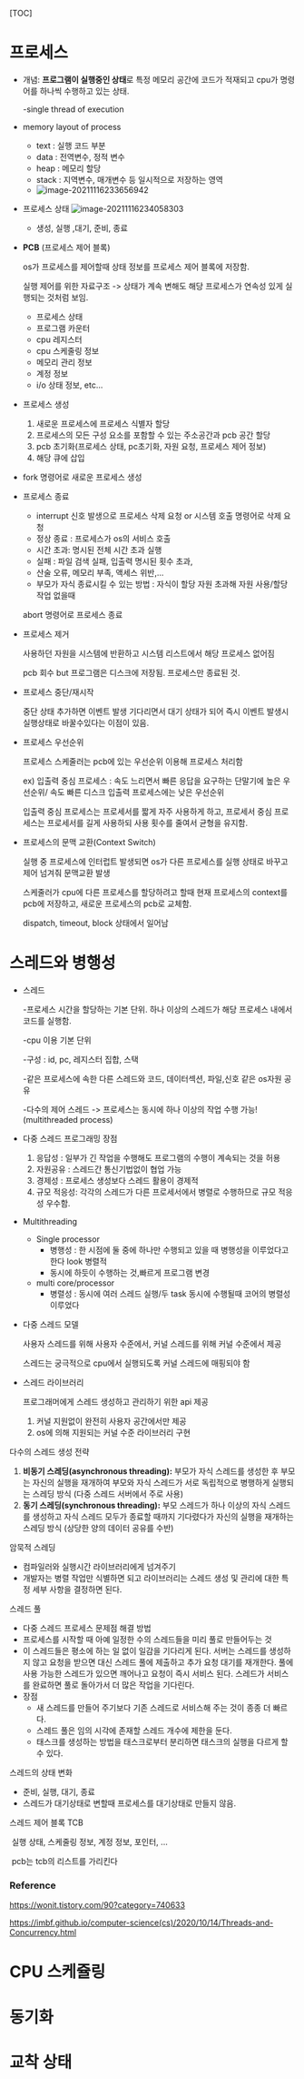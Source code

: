 [TOC]



# 프로세스

- 개념: **프로그램이 실행중인 상태**로 특정 메모리 공간에 코드가 적재되고 cpu가 명령어를 하나씩 수행하고 있는 상태.

  -single thread of execution

- memory layout of process

  - text : 실행 코드 부분
  - data : 전역변수, 정적 변수
  - heap : 메모리 할당 
  - stack : 지역변수, 매개변수 등 일시적으로 저장하는 영역
  - ![image-20211116233656942](C:\Users\YijinKim\AppData\Roaming\Typora\typora-user-images\image-20211116233656942.png)

- 프로세스 상태  ![image-20211116234058303](C:\Users\YijinKim\AppData\Roaming\Typora\typora-user-images\image-20211116234058303.png)

  - 생성, 실행 ,대기, 준비, 종료

- **PCB** (프로세스 제어 블록)

  os가 프로세스를 제어할때 상태 정보를 프로세스 제어 블록에 저장함.

  실행 제어를 위한 자료구조 -> 상태가 계속 변해도 해당 프로세스가 연속성 있게 실행되는 것처럼 보임.

  - 프로세스 상태
  - 프로그램 카운터
  - cpu 레지스터
  - cpu 스케줄링 정보
  - 메모리 관리 정보
  - 계정 정보
  - i/o 상태 정보, etc...

- 프로세스 생성

  1. 새로운 프로세스에 프로세스 식별자 할당
  2. 프로세스의 모든 구성 요소를 포함할 수 있는 주소공간과 pcb 공간 할당
  3. pcb 초기화(프로세스 상태, pc초기화, 자원 요청, 프로세스 제어 정보)
  4. 해당 큐에 삽입

- fork 명령어로 새로운 프로세스 생성

- 프로세스 종료

  - interrupt 신호 발생으로 프로세스 삭제 요청 or 시스템 호출 명령어로 삭제 요청
  - 정상 종료 : 프로세스가 os의 서비스 호출
  - 시간 초과: 명시된 전체 시간 초과 실행
  - 실패 : 파일 검색 실패, 입출력 명시된 횟수 초과,
  - 산술 오류, 메모리 부족, 액세스 위반,...
  - 부모가 자식 종료시킬 수 있는 방법 : 자식이 할당 자원 초과해 자원 사용/할당 작업 없을때

  abort 명령어로 프로세스 종료

- 프로세스 제거

  사용하던 자원을 시스템에 반환하고 시스템 리스트에서 해당 프로세스 없어짐

  pcb 회수 but 프로그램은 디스크에 저장됨. 프로세스만 종료된 것.

- 프로세스 중단/재시작

  중단 상태 추가하면 이벤트 발생 기다리면서 대기 상태가 되어 즉시 이벤트 발생시 실행상태로 바꿀수있다는 이점이 있음.



- 프로세스 우선순위

  프로세스 스케줄러는 pcb에 있는 우선순위 이용해 프로세스 처리함

  ex) 입출력 중심 프로세스 : 속도 느리면서 빠른 응답을 요구하는 단말기에 높은 우선순위/ 속도 빠른 디스크 입출력 프로세스에는 낮은 우선순위

  입출력 중심 프로세스는 프로세서를 짧게 자주 사용하게 하고, 프로세서 중심 프로세스는 프로세서를 길게 사용하되 사용 횟수를 줄여서 균형을 유지함.

- 프로세스의 문맥 교환(Context Switch)

  실행 중 프로세스에 인터럽트 발생되면 os가 다른 프로세스를 실행 상태로 바꾸고 제어 넘겨줘 문맥교환 발생

  스케줄러가 cpu에 다른 프로세스를 할당하려고 할때 현재 프로세스의 context를 pcb에 저장하고, 새로운 프로세스의 pcb로 교체함.

  dispatch, timeout, block 상태에서 일어남

  

# 스레드와 병행성

- 스레드

  -프로세스 시간을 할당하는 기본 단위. 하나 이상의 스레드가 해당 프로세스 내에서 코드를 실행함.

  -cpu 이용 기본 단위

  -구성 : id, pc, 레지스터 집합, 스택

  -같은 프로세스에 속한 다른 스레드와 코드, 데이터섹션, 파일,신호 같은 os자원 공유

  -다수의 제어 스레드 -> 프로세스는 동시에 하나 이상의 작업 수행 가능! (multithreaded process)

- 다중 스레드 프로그래밍 장점

  1. 응답성 : 일부가 긴 작업을 수행해도 프로그램의 수행이 계속되는 것을 허용
  2. 자원공유 : 스레드간 통신기법없이 협업 가능
  3. 경제성 : 프로세스 생성보다 스레드 활용이 경제적
  4. 규모 적응성: 각각의 스레드가 다른 프로세서에서 병렬로 수행하므로 규모 적응성 우수함.

- Multithreading

  - Single processor
    - 병행성 : 한 시점에 둘 중에 하나만 수행되고 있을 때 병행성을 이루었다고 한다 look 병렬적
    - 동시에 하듯이 수행하는 것,빠르게 프로그램 변경
  - multi core/processor
    - 병렬성 : 동시에 여러 스레드 실행/두 task 동시에 수행될때 코어의 병렬성 이루었다

- 다중 스레드 모델

  사용자 스레드를 위해 사용자 수준에서, 커널 스레드를 위해 커널 수준에서 제공

  스레드는 궁극적으로 cpu에서 실행되도록 커널 스레드에 매핑되야 함

- 스레드 라이브러리

  프로그래머에게 스레드 생성하고 관리하기 위한 api 제공

  1. 커널 지원없이 완전히 사용자 공간에서만 제공
  2. os에 의해 지원되는 커널 수준 라이브러리 구현



다수의 스레드 생성 전략

1. **비동기 스레딩(asynchronous threading):** 부모가 자식 스레드를 생성한 후 부모는 자신의 실행을 재개하여 부모와 자식 스레드가 서로 독립적으로 병행하게 실행되는 스레딩 방식 (다중 스레드 서버에서 주로 사용)
2. **동기 스레딩(synchronous threading):** 부모 스레드가 하나 이상의 자식 스레드를 생성하고 자식 스레드 모두가 종료할 때까지 기다렸다가 자신의 실행을 재개하는 스레딩 방식 (상당한 양의 데이터 공유를 수반)



암묵적 스레딩

- 컴파일러와 실행시간 라이브러리에게 넘겨주기
- 개발자는 병렬 작업만 식별하면 되고 라이브러리는 스레드 생성 및 관리에 대한 특정 세부 사항을 결정하면 된다.

스레드 풀

- 다중 스레드 프로세스 문제점 해결 방법
- 프로세스를 시작할 때 아예 일정한 수의 스레드들을 미리 풀로 만들어두는 것
- 이 스레드들은 평소에 하는 일 없이 일감을 기다리게 된다. 서버는 스레드를 생성하지 않고 요청을 받으면 대신 스레드 풀에 제출하고 추가 요청 대기를 재개한다. 풀에 사용 가능한 스레드가 있으면 깨어나고 요청이 즉시 서비스 된다. 스레드가 서비스를 완료하면 풀로 돌아가서 더 많은 작업을 기다린다.
- 장점
  - 새 스레드를 만들어 주기보다 기존 스레드로 서비스해 주는 것이 종종 더 빠르다.
  - 스레드 풀은 임의 시각에 존재할 스레드 개수에 제한을 둔다.
  - 태스크를 생성하는 방법을 태스크로부터 분리하면 태스크의 실행을 다르게 할 수 있다.

스레드의 상태 변화

- 준비, 실행, 대기, 종료
- 스레드가 대기상태로 변할때 프로세스를 대기상태로 만들지 않음.

스레드 제어 블록 TCB

​	실행 상태, 스케줄링 정보, 계정 정보, 포인터, ...

​	pcb는 tcb의 리스트를 가리킨다



### Reference

https://wonit.tistory.com/90?category=740633

https://imbf.github.io/computer-science(cs)/2020/10/14/Threads-and-Concurrency.html

# CPU 스케쥴링

# 동기화

# 교착 상태
